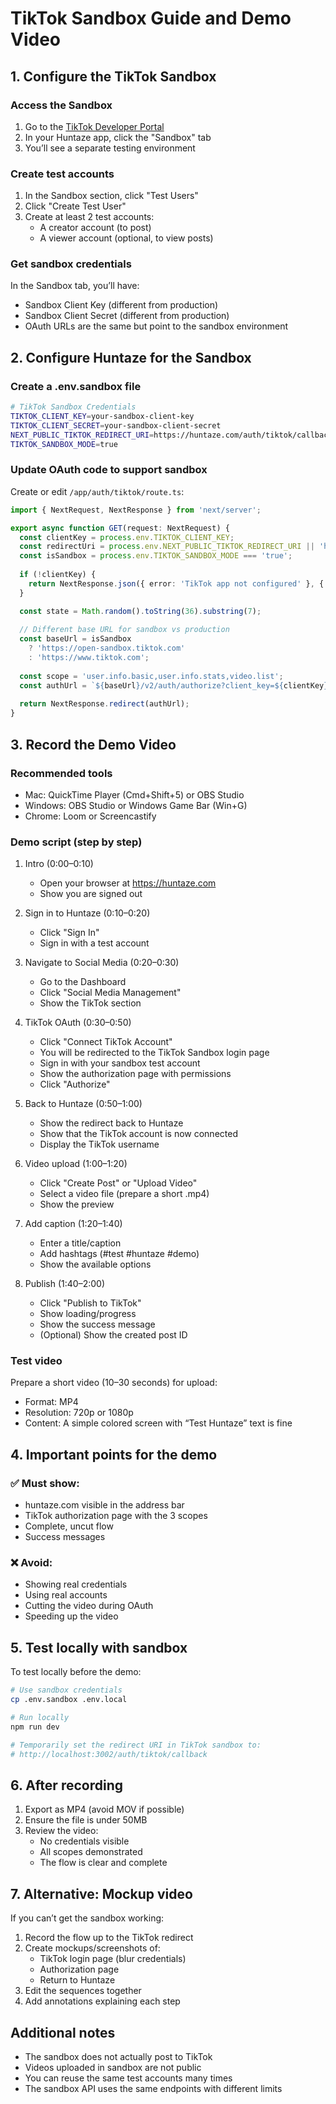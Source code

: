 # TikTok Sandbox Guide and Demo Video

## 1. Configure the TikTok Sandbox

### Access the Sandbox
1. Go to the [TikTok Developer Portal](https://developers.tiktok.com/)
2. In your Huntaze app, click the "Sandbox" tab
3. You’ll see a separate testing environment

### Create test accounts
1. In the Sandbox section, click "Test Users"
2. Click "Create Test User"
3. Create at least 2 test accounts:
   - A creator account (to post)
   - A viewer account (optional, to view posts)

### Get sandbox credentials
In the Sandbox tab, you’ll have:
- Sandbox Client Key (different from production)
- Sandbox Client Secret (different from production)
- OAuth URLs are the same but point to the sandbox environment

## 2. Configure Huntaze for the Sandbox

### Create a .env.sandbox file
```bash
# TikTok Sandbox Credentials
TIKTOK_CLIENT_KEY=your-sandbox-client-key
TIKTOK_CLIENT_SECRET=your-sandbox-client-secret
NEXT_PUBLIC_TIKTOK_REDIRECT_URI=https://huntaze.com/auth/tiktok/callback
TIKTOK_SANDBOX_MODE=true
```

### Update OAuth code to support sandbox
Create or edit `/app/auth/tiktok/route.ts`:

```typescript
import { NextRequest, NextResponse } from 'next/server';

export async function GET(request: NextRequest) {
  const clientKey = process.env.TIKTOK_CLIENT_KEY;
  const redirectUri = process.env.NEXT_PUBLIC_TIKTOK_REDIRECT_URI || 'https://huntaze.com/auth/tiktok/callback';
  const isSandbox = process.env.TIKTOK_SANDBOX_MODE === 'true';
  
  if (!clientKey) {
    return NextResponse.json({ error: 'TikTok app not configured' }, { status: 500 });
  }

  const state = Math.random().toString(36).substring(7);
  
  // Different base URL for sandbox vs production
  const baseUrl = isSandbox 
    ? 'https://open-sandbox.tiktok.com' 
    : 'https://www.tiktok.com';
  
  const scope = 'user.info.basic,user.info.stats,video.list';
  const authUrl = `${baseUrl}/v2/auth/authorize?client_key=${clientKey}&response_type=code&scope=${scope}&redirect_uri=${encodeURIComponent(redirectUri)}&state=${state}`;
  
  return NextResponse.redirect(authUrl);
}
```

## 3. Record the Demo Video

### Recommended tools
- Mac: QuickTime Player (Cmd+Shift+5) or OBS Studio
- Windows: OBS Studio or Windows Game Bar (Win+G)
- Chrome: Loom or Screencastify

### Demo script (step by step)

1. Intro (0:00–0:10)
   - Open your browser at https://huntaze.com
   - Show you are signed out

2. Sign in to Huntaze (0:10–0:20)
   - Click "Sign In"
   - Sign in with a test account

3. Navigate to Social Media (0:20–0:30)
   - Go to the Dashboard
   - Click "Social Media Management"
   - Show the TikTok section

4. TikTok OAuth (0:30–0:50)
   - Click "Connect TikTok Account"
   - You will be redirected to the TikTok Sandbox login page
   - Sign in with your sandbox test account
   - Show the authorization page with permissions
   - Click "Authorize"

5. Back to Huntaze (0:50–1:00)
   - Show the redirect back to Huntaze
   - Show that the TikTok account is now connected
   - Display the TikTok username

6. Video upload (1:00–1:20)
   - Click "Create Post" or "Upload Video"
   - Select a video file (prepare a short .mp4)
   - Show the preview

7. Add caption (1:20–1:40)
   - Enter a title/caption
   - Add hashtags (#test #huntaze #demo)
   - Show the available options

8. Publish (1:40–2:00)
   - Click "Publish to TikTok"
   - Show loading/progress
   - Show the success message
   - (Optional) Show the created post ID

### Test video
Prepare a short video (10–30 seconds) for upload:
- Format: MP4
- Resolution: 720p or 1080p
- Content: A simple colored screen with “Test Huntaze” text is fine

## 4. Important points for the demo

### ✅ Must show:
- huntaze.com visible in the address bar
- TikTok authorization page with the 3 scopes
- Complete, uncut flow
- Success messages

### ❌ Avoid:
- Showing real credentials
- Using real accounts
- Cutting the video during OAuth
- Speeding up the video

## 5. Test locally with sandbox

To test locally before the demo:

```bash
# Use sandbox credentials
cp .env.sandbox .env.local

# Run locally
npm run dev

# Temporarily set the redirect URI in TikTok sandbox to:
# http://localhost:3002/auth/tiktok/callback
```

## 6. After recording

1. Export as MP4 (avoid MOV if possible)
2. Ensure the file is under 50MB
3. Review the video:
   - No credentials visible
   - All scopes demonstrated
   - The flow is clear and complete

## 7. Alternative: Mockup video

If you can’t get the sandbox working:

1. Record the flow up to the TikTok redirect
2. Create mockups/screenshots of:
   - TikTok login page (blur credentials)
   - Authorization page
   - Return to Huntaze
3. Edit the sequences together
4. Add annotations explaining each step

## Additional notes

- The sandbox does not actually post to TikTok
- Videos uploaded in sandbox are not public
- You can reuse the same test accounts many times
- The sandbox API uses the same endpoints with different limits
